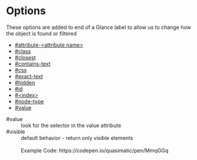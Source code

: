 # Options

These options are added to end of a Glance label to allow us to change how the object is found or filtered


 * [#attribute-&lt;attribute name&gt;](attribute-attributename.md)
 * [#class](class.md)
 * [#closest](closest.md)
 * [#contains-text](contains-text.md)
 * [#css](css.md)
 * [#exact-text](exact-text.md)
 * [#hidden](hidden.md)
 * [#id](id.md)
 * [#&lt;index&gt;](glance-index.md)
 * [#node-type](node-type.md)
 * [#value](value.md)

<dl>
  <dt>#value</dt>
  <dd>look for the selector in the value attribute</dd>
  <dt>#visible</dt>
  <dd>default behavior - return only visible elements<br><br>
  Example Code: https://codepen.io/quasimatic/pen/MmqGGq
  </dd>
</dl>